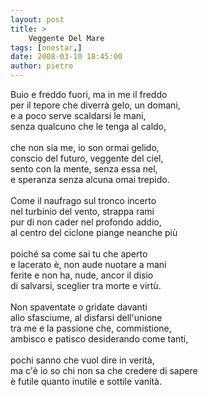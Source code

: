 ```yaml
---
layout: post
title: >
    Veggente Del Mare
tags: [onestar,]
date: 2008-03-10 18:45:00
author: pietro
---
```

Buio e freddo fuori, ma in me il freddo<br/>per il tepore che diverrà gelo, un domani,<br/>e a poco serve scaldarsi le mani,<br/>senza qualcuno che le tenga al caldo,<br/><br/>che non sia me, io son ormai gelido,<br/>conscio del futuro, veggente del ciel,<br/>sento con la mente, senza essa nel,<br/>e speranza senza alcuna omai trepido.<br/><br/>Come il naufrago sul tronco incerto<br/>nel turbinio del vento, strappa rami<br/>pur di non cader nel profondo addio,<br/>al centro del ciclone piange neanche più<br/><br/>poiché sa come sai tu che aperto<br/>e lacerato è, non aude nuotare a mani<br/>ferite e non ha, nude, ancor il disio<br/>di salvarsi, sceglier tra morte e virtù.<br/><br/>Non spaventate o gridate davanti<br/>allo sfasciume, al disfarsi dell'unione<br/>tra me e la passione che, commistione,<br/>ambisco e patisco desiderando come tanti,<br/><br/>pochi sanno che vuol dire in verità,<br/>ma c'è io so chi non sa che credere di sapere<br/>è futile quanto inutile e sottile vanità.

